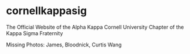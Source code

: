 # cornellkappasig
The Official Website of the Alpha Kappa Cornell University Chapter of the Kappa Sigma Fraternity

Missing Photos: James, Bloodnick, Curtis Wang